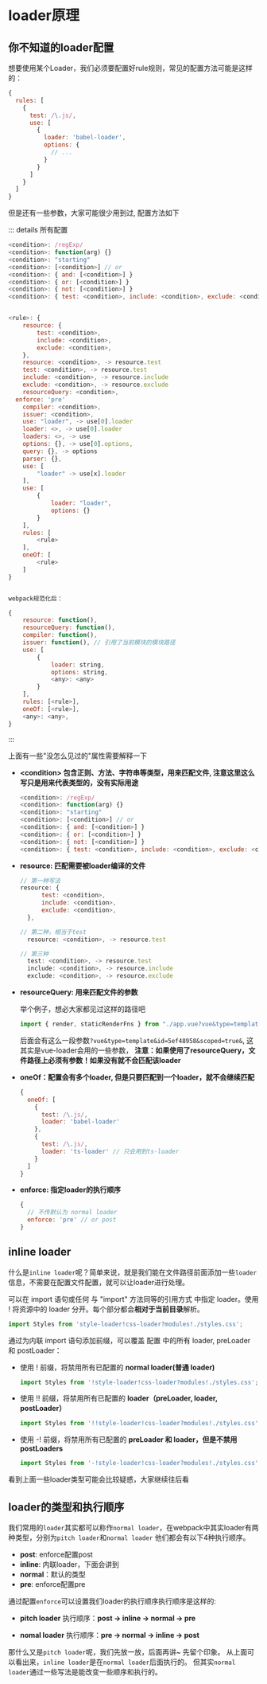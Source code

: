 # loader原理

## 你不知道的loader配置

想要使用某个Loader，我们必须要配置好rule规则，常见的配置方法可能是这样的：
```js
{
  rules: [
    {
      test: /\.js/,
      use: [
        {
          loader: 'babel-loader',
          options: {
            // ...
          }
        }
      ]
    }
  ]
}
```

但是还有一些参数，大家可能很少用到过, 配置方法如下

::: details 所有配置
```js
<condition>: /regExp/
<condition>: function(arg) {}
<condition>: "starting"
<condition>: [<condition>] // or
<condition>: { and: [<condition>] }
<condition>: { or: [<condition>] }
<condition>: { not: [<condition>] }
<condition>: { test: <condition>, include: <condition>, exclude: <condition> }


<rule>: {
	resource: {
		test: <condition>,
		include: <condition>,
		exclude: <condition>,
	},
	resource: <condition>, -> resource.test
	test: <condition>, -> resource.test
	include: <condition>, -> resource.include
	exclude: <condition>, -> resource.exclude
	resourceQuery: <condition>,
  enforce: 'pre'
	compiler: <condition>,
	issuer: <condition>,
	use: "loader", -> use[0].loader
	loader: <>, -> use[0].loader
	loaders: <>, -> use
	options: {}, -> use[0].options,
	query: {}, -> options
	parser: {},
	use: [
		"loader" -> use[x].loader
	],
	use: [
		{
			loader: "loader",
			options: {}
		}
	],
	rules: [
		<rule>
	],
	oneOf: [
		<rule>
	]
}


webpack规范化后：

{
	resource: function(),
	resourceQuery: function(),
	compiler: function(),
	issuer: function(), // 引用了当前模块的模块路径
	use: [
		{
			loader: string,
			options: string,
			<any>: <any>
		}
	],
	rules: [<rule>],
	oneOf: [<rule>],
	<any>: <any>,
}
```
:::

上面有一些"没怎么见过的"属性需要解释一下

+ **\<condition\> 包含正则、方法、字符串等类型，用来匹配文件, 注意这里这么写只是用来代表类型的，没有实际用途**
  ```js
  <condition>: /regExp/
  <condition>: function(arg) {}
  <condition>: "starting"
  <condition>: [<condition>] // or
  <condition>: { and: [<condition>] }
  <condition>: { or: [<condition>] }
  <condition>: { not: [<condition>] }
  <condition>: { test: <condition>, include: <condition>, exclude: <condition> }
  ```

+ **resource: 匹配需要被loader编译的文件**

  ```js
  // 第一种写法
  resource: {
		test: <condition>,
		include: <condition>,
		exclude: <condition>,
	},

  // 第二种，相当于test
	resource: <condition>, -> resource.test

  // 第三种
	test: <condition>, -> resource.test
	include: <condition>, -> resource.include
	exclude: <condition>, -> resource.exclude
  ```


+ **resourceQuery: 用来匹配文件的参数**

  举个例子，想必大家都见过这样的路径吧
  ```js
  import { render, staticRenderFns } from "./app.vue?vue&type=template&id=5ef48958&scoped=true&"
  ```
  后面会有这么一段参数`?vue&type=template&id=5ef48958&scoped=true&`, 这其实是vue-loader会用的一些参数，
  **注意：如果使用了resourceQuery，文件路径上必须有参数！如果没有就不会匹配该loader**

+ **oneOf：配置会有多个loader, 但是只要匹配到一个loader，就不会继续匹配**
  ```js
  {
    oneOf: [
      {
        test: /\.js/,
        loader: 'babel-loader'
      },
      {
        test: /\.js/,
        loader: 'ts-loader' // 只会用到ts-loader
      }
    ]
  }
  ```
+ **enforce: 指定loader的执行顺序**
  ```js
  {
    // 不传默认为 normal loader
    enforce: 'pre' // or post
  }
  ```

## inline loader
什么是`inline loader`呢？简单来说，就是我们能在文件路径前面添加一些`loader`信息，不需要在配置文件配置，就可以让loader进行处理。

可以在 import 语句或任何 与 "import" 方法同等的引用方式 中指定 loader。使用 ! 将资源中的 loader 分开。每个部分都会**相对于当前目录**解析。

```js
import Styles from 'style-loader!css-loader?modules!./styles.css';
```

通过为内联 import 语句添加前缀，可以覆盖 配置 中的所有 loader, preLoader 和 postLoader：

+ 使用 ! 前缀，将禁用所有已配置的 **normal loader(普通 loader)**
  ```js
  import Styles from '!style-loader!css-loader?modules!./styles.css';
  ```

+ 使用 !! 前缀，将禁用所有已配置的 **loader（preLoader, loader, postLoader）**
  ```js
  import Styles from '!!style-loader!css-loader?modules!./styles.css';
  ```

+ 使用 -! 前缀，将禁用所有已配置的 **preLoader 和 loader，但是不禁用 postLoaders**
  ```js
  import Styles from '-!style-loader!css-loader?modules!./styles.css';
  ```

看到上面一些loader类型可能会比较疑惑，大家继续往后看


## loader的类型和执行顺序
我们常用的`loader`其实都可以称作`normal loader`，在webpack中其实loader有两种类型，分别为`pitch loader`和`normal loader`
他们都会有以下4种执行顺序。

+ **post**: enforce配置post
+ **inline**: 内联loader，下面会讲到
+ **normal**：默认的类型
+ **pre**: enforce配置pre

通过配置`enforce`可以设置我们loader的执行顺序执行顺序是这样的: 

+ **pitch loader** 执行顺序：**post -> inline -> normal -> pre**

+ **nomal loader** 执行顺序：**pre -> normal -> inline -> post**

那什么又是`pitch loader`呢，我们先放一放，后面再讲~ 先留个印象。
从上面可以看出来，`inline loader`是在`normal loader`后面执行的。
但其实`normal loader`通过一些写法是能改变一些顺序和执行的。

